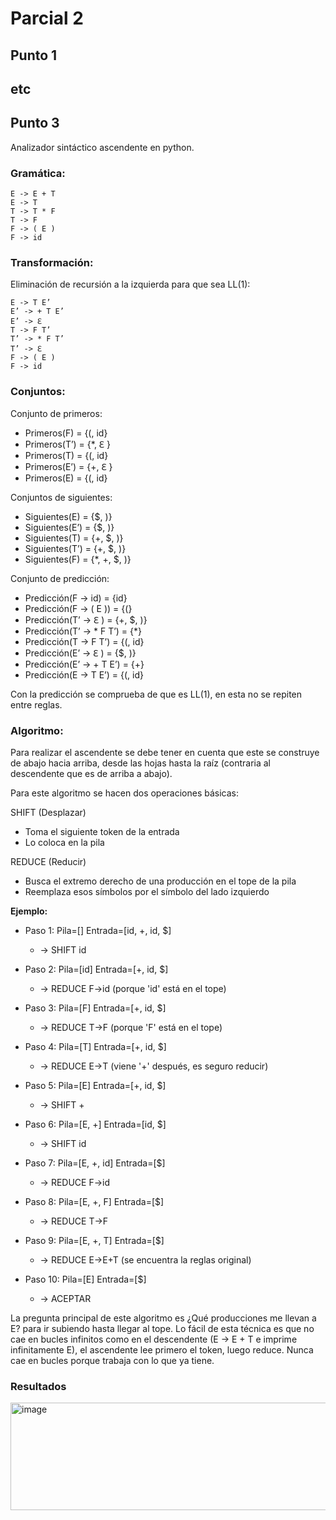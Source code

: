 # Parcial 2

## Punto 1

## etc

## Punto 3

Analizador sintáctico ascendente en python.

### Gramática:

```
E -> E + T  
E -> T 
T -> T * F 
T -> F 
F -> ( E ) 
F -> id 
```

### Transformación:

Eliminación de recursión a la izquierda para que sea LL(1): 

```
E -> T E’ 
E’ -> + T E’ 
E’ -> ℇ 
T -> F T’ 
T’ -> * F T’ 
T’ -> ℇ 
F -> ( E ) 
F -> id 
```

### Conjuntos:

Conjunto de primeros: 

- Primeros(F) = {(, id}
- Primeros(T’) = {*, ℇ }
- Primeros(T) = {(, id}
- Primeros(E’) = {+, ℇ }
- Primeros(E) = {(, id} 


Conjuntos de siguientes: 

- Siguientes(E) = {$, )}
- Siguientes(E’) = {$, )}
- Siguientes(T) = {+, $, )}
- Siguientes(T’) = {+, $, )}
- Siguientes(F) = {*, +, $, )} 


Conjunto de predicción: 

- Predicción(F -> id) = {id}
- Predicción(F -> ( E )) = {(}
- Predicción(T’ -> ℇ ) = {+, $, )}
- Predicción(T’ -> * F T’) = {*}
- Predicción(T -> F T’) = {(, id}
- Predicción(E’ -> ℇ ) = {$, )}
- Predicción(E’ -> + T E’) = {+}
- Predicción(E -> T E’) = {(, id} 

Con la predicción se comprueba de que es LL(1), en esta no se repiten entre reglas.

### Algoritmo:

Para realizar el ascendente se debe tener en cuenta que este se construye de abajo hacia arriba, desde las hojas hasta la raíz (contraria al descendente que es de arriba a abajo).

Para este algoritmo se hacen dos operaciones básicas:

SHIFT (Desplazar)
- Toma el siguiente token de la entrada
- Lo coloca en la pila

REDUCE (Reducir)
- Busca el extremo derecho de una producción en el tope de la pila
- Reemplaza esos símbolos por el símbolo del lado izquierdo

**Ejemplo:**

- Paso 1: Pila=[] Entrada=[id, +, id, $]
  - -> SHIFT id

- Paso 2: Pila=[id] Entrada=[+, id, $]
  -  -> REDUCE F->id (porque 'id' está en el tope)

- Paso 3: Pila=[F] Entrada=[+, id, $]
  - -> REDUCE T->F (porque 'F' está en el tope)

- Paso 4: Pila=[T] Entrada=[+, id, $]
  - -> REDUCE E->T (viene '+' después, es seguro reducir)

- Paso 5: Pila=[E] Entrada=[+, id, $]
  - -> SHIFT +

- Paso 6: Pila=[E, +] Entrada=[id, $]
  - -> SHIFT id

- Paso 7: Pila=[E, +, id] Entrada=[$]
  - -> REDUCE F->id

- Paso 8: Pila=[E, +, F] Entrada=[$]
  - -> REDUCE T->F

- Paso 9: Pila=[E, +, T] Entrada=[$]
  - -> REDUCE E->E+T (se encuentra la reglas original)

- Paso 10: Pila=[E] Entrada=[$]
  - -> ACEPTAR

La pregunta principal de este algoritmo es ¿Qué producciones me llevan a E? para ir subiendo hasta llegar al tope. Lo fácil de esta técnica es que no cae en bucles infinitos como en el descendente (E -> E + T e imprime infinitamente E), el ascendente lee primero el token, luego reduce. Nunca cae en bucles porque trabaja con lo que ya tiene.

### Resultados

<img width="586" height="172" alt="image" src="https://github.com/user-attachments/assets/66939ad9-9ae9-4baf-92ae-030351141741" />

